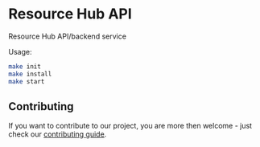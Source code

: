 # Resource Hub API

Resource Hub API/backend service

Usage:

```sh
make init
make install
make start
```

## Contributing
If you want to contribute to our project, you are more then welcome - just check our [contributing guide](.github/CONTRIBUTING.md).
